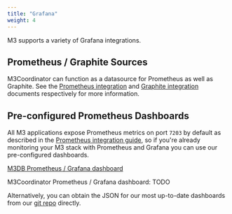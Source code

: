 ```yaml
---
title: "Grafana"
weight: 4
---
```



M3 supports a variety of Grafana integrations.

## Prometheus / Graphite Sources

M3Coordinator can function as a datasource for Prometheus as well as Graphite. See the [Prometheus integration](/docs/integrations/prometheus) and [Graphite integration](/docs/integrations/graphite) documents respectively for more information.

## Pre-configured Prometheus Dashboards

All M3 applications expose Prometheus metrics on port `7203` by default as described in the [Prometheus integration guide](/docs/integrations/prometheus), so if you're already monitoring your M3 stack with Prometheus and Grafana you can use our pre-configured dashboards.

[M3DB Prometheus / Grafana dashboard](https://grafana.com/grafana/dashboards/8126-m3db-node-details/)

M3Coordinator Prometheus / Grafana dashboard: TODO

Alternatively, you can obtain the JSON for our most up-to-date dashboards from our [git repo](https://github.com/m3db/m3/blob/master/integrations/grafana) directly.